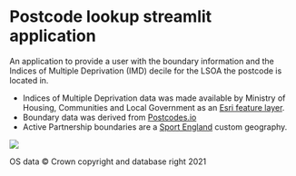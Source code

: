 # Postcode lookup streamlit application
An application to provide a user with the boundary information and the Indices of Multiple Deprivation (IMD) decile for the LSOA the postcode is located in. 

- Indices of Multiple Deprivation data was made available by Ministry of Housing, Communities and Local Government as an [Esri feature layer](https://services3.arcgis.com/ivmBBrHfQfDnDf8Q/arcgis/rest/services/Indices_of_Multiple_Deprivation_(IMD)_2019). 
- Boundary data was derived from [Postcodes.io](http://postcodes.io/)
- Active Partnership boundaries are a [Sport England](https://www.sportengland.org/) custom geography.

![](https://github.com/jenniferbufton/Postcode-lookup/main/images/img.JPG)

OS data © Crown copyright and database right 2021
